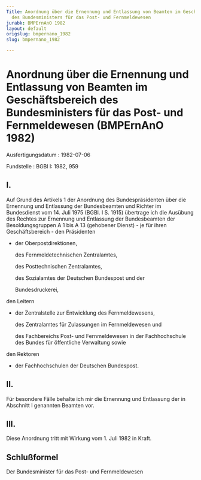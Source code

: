 ```yaml
---
Title: Anordnung über die Ernennung und Entlassung von Beamten im Geschäftsbereich
  des Bundesministers für das Post- und Fernmeldewesen
jurabk: BMPErnAnO 1982
layout: default
origslug: bmpernano_1982
slug: bmpernano_1982

---
```


# Anordnung über die Ernennung und Entlassung von Beamten im Geschäftsbereich des Bundesministers für das Post- und Fernmeldewesen (BMPErnAnO 1982)

Ausfertigungsdatum
:   1982-07-06

Fundstelle
:   BGBl I: 1982, 959

## I.

Auf Grund des Artikels 1 der Anordnung des Bundespräsidenten über die
Ernennung und Entlassung der Bundesbeamten und Richter im Bundesdienst
vom 14. Juli 1975 (BGBl. I S. 1915) übertrage ich die Ausübung des
Rechtes zur Ernennung und Entlassung der Bundesbeamten der
Besoldungsgruppen A 1 bis A 13 (gehobener Dienst) - je für ihren
Geschäftsbereich -
den Präsidenten

*   der Oberpostdirektionen,

    des Fernmeldetechnischen Zentralamtes,

    des Posttechnischen Zentralamtes,

    des Sozialamtes der Deutschen Bundespost und der

    Bundesdruckerei,



den Leitern

*   der Zentralstelle zur Entwicklung des Fernmeldewesens,

    des Zentralamtes für Zulassungen im Fernmeldewesen und

    des Fachbereichs Post- und Fernmeldewesen in der Fachhochschule des
    Bundes für öffentliche Verwaltung sowie



den Rektoren

*   der Fachhochschulen der Deutschen Bundespost.

## II.

Für besondere Fälle behalte ich mir die Ernennung und Entlassung der
in Abschnitt I genannten Beamten vor.

## III.

Diese Anordnung tritt mit Wirkung vom 1. Juli 1982 in Kraft.

## Schlußformel

Der Bundesminister für das Post- und Fernmeldewesen

